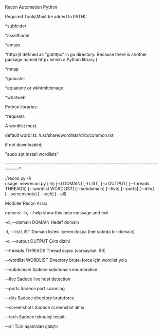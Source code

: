 Recon Automation Python

Required Tools(Must be added to PATH):

*subfinder

*assetfinder

*amass

*httpx(it defined as "gohttpx" in go directory. Because there is another package named httpx which a Python library.)

*nmap

*gobuster

*aquatone or wkhtmltoimage

*whatweb



Python libraries:

*requests


A wordlist must.

default wordlist: /usr/share/wordlists/dirb/common.txt

if not downloaded;

  "sudo apt install wordlists"

-*-*-*-*-*-*-*-*-*-*-*-*-*-*-*-*-*-*-*-*-*-*-*-*-*-*-*-*-*-*-*-*-*-*-*-*-*-*-*-*-*-*-*-*-*-*-*-*-*-*-*-*-*-*-*-*-*-*-*-*-*-*-*-*-*-*-*-*-*-*-*-*-*-*-*-*-*-*-*-*-*-*-*-*-*

./recon.py -h                                                                 
usage: newrecon.py [-h] [-d DOMAIN] [-l LIST] [-o OUTPUT] [--threads THREADS] [--wordlist WORDLIST] [--subdomain] [--live] [--ports] [--dirs] [--screenshots] [--tech]
                   [--all]

Modüler Recon Aracı

options:
  -h, --help           show this help message and exit
  
  -d, --domain DOMAIN  Hedef domain
  
  -l, --list LIST      Domain listesi içeren dosya (her satırda bir domain)
  
  -o, --output OUTPUT  Çıktı dizini
  
  --threads THREADS    Thread sayısı (varsayılan: 50)
  
  --wordlist WORDLIST  Directory brute-force için wordlist yolu
  
  --subdomain          Sadece subdomain enumeration
  
  --live               Sadece live host detection
  
  --ports              Sadece port scanning
  
  --dirs               Sadece directory bruteforce
  
  --screenshots        Sadece screenshot alma
  
  --tech               Sadece teknoloji tespiti
  
  --all                Tüm aşamaları çalıştır
